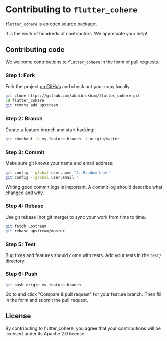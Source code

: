 # Contributing to `flutter_cohere`

`flutter_cohere` is an open source package.

It is the work of hundreds of contributors. We appreciate your help!

## Contributing code

We welcome contributions to `flutter_cohere` in the form of pull requests.

### Step 1: Fork

Fork the project [on GitHub](https://github.com/abdibrokhim/flutter_cohere) and check out your copy locally.

```sh
git clone https://github.com/abdibrokhim/flutter_cohere.git
cd flutter_cohere
git remote add upstream
```

### Step 2: Branch

Create a feature branch and start hacking:

```sh
git checkout -b my-feature-branch -t origin/master
```

### Step 3: Commit

Make sure git knows your name and email address:

```sh
git config --global user.name "J. Random User"
git config --global user.email "
```

Writing good commit logs is important. A commit log should describe what changed and why.

### Step 4: Rebase

Use git rebase (not git merge) to sync your work from time to time.

```sh
git fetch upstream
git rebase upstream/master
```

### Step 5: Test

Bug fixes and features should come with tests. Add your tests in the `test/` directory.

### Step 6: Push

```sh
git push origin my-feature-branch
```

Go to and click "Compare & pull request" for your feature branch. Then fill in the form and submit the pull request.

## License

By contributing to flutter_cohere, you agree that your contributions will be licensed under its Apache 2.0 license.

